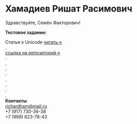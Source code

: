 # Хамадиев Ришат Расимович

Здравствуйте, Семён Факторович!  

**Тестовое задание:**

Статья о Unicode [читать->](richardham13.github.io/Unicode)  
.  
[ссылка на репозиторий->](https://github.com/RichardHam13/richardham13.github.io)  
.  
.  
.  
.  
.  
.  
.  
.  
**Контакты**  
richardham@mail.ru  
+7 (917) 730-36-38  
+7 (999) 623-78-43  
